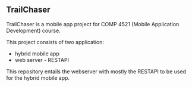 ## TrailChaser
TrailChaser is a mobile app project for COMP 4521 (Mobile Application Development) course. 

This project consists of two application:
- hybrid mobile app
- web server - RESTAPI

This repository entails the webserver with mostly the RESTAPI to be used for the hybrid mobile app.